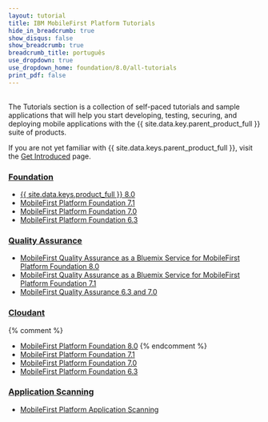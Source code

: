 ```yaml
---
layout: tutorial
title: IBM MobileFirst Platform Tutorials
hide_in_breadcrumb: true
show_disqus: false
show_breadcrumb: true
breadcrumb_title: português
use_dropdown: true
use_dropdown_home: foundation/8.0/all-tutorials
print_pdf: false
---
```

<!-- NLS_CHARSET=UTF-8 -->
<br>
The Tutorials section is a collection of self-paced tutorials and sample applications that will help you start developing, testing, securing, and deploying mobile applications with the {{ site.data.key.parent_product_full }} suite of products.

If you are not yet familiar with {{ site.data.keys.parent_product_full }}, visit the [Get Introduced](../../get-introduced/) page.

### [Foundation]({{site.baseurl}}/tutorials/pt-br/foundation/)
* [{{ site.data.keys.product_full }} 8.0]({{site.baseurl}}/tutorials/pt-br/foundation/8.0/all-tutorials/)
* [MobileFirst Platform Foundation 7.1]({{site.baseurl}}/tutorials/pt-br/foundation/7.1/all-tutorials/)
* [MobileFirst Platform Foundation 7.0]({{site.baseurl}}/tutorials/pt-br/foundation/7.0/all-tutorials/)
* [MobileFirst Platform Foundation 6.3]({{site.baseurl}}/tutorials/pt-br/foundation/6.3/all-tutorials/)

### [Quality Assurance]({{site.baseurl}}/tutorials/pt-br/quality-assurance/)
* [MobileFirst Quality Assurance as a Bluemix Service for MobileFirst Platform Foundation 8.0]({{site.baseurl}}/tutorials/pt-br/quality-assurance/8.0/)
* [MobileFirst Quality Assurance as a Bluemix Service for MobileFirst Platform Foundation 7.1]({{site.baseurl}}/tutorials/pt-br/quality-assurance/7.1/overview/)
* [MobileFirst Quality Assurance 6.3 and 7.0](https://www-01.ibm.com/support/knowledgecenter/SSFRDS_6.3.0/com.ibm.mqa.uau.doc/mqa630_welcome.html)

### [Cloudant]({{site.baseurl}}/tutorials/pt-br/cloudant/)
{% comment %}
* [MobileFirst Platform Foundation 8.0]({{site.baseurl}}/tutorials/pt-br/foundation/8.0/using-the-mfpf-sdk/working-with-cloudant-nosql-db-api/)
{% endcomment %}
* [MobileFirst Platform Foundation 7.1]({{site.baseurl}}/tutorials/pt-br/foundation/7.1/data/working-with-cloudant-nosql-db-api/)
* [MobileFirst Platform Foundation 7.0]({{site.baseurl}}/tutorials/pt-br/foundation/7.0/data/cloudant-nosql-db-api/)
* [MobileFirst Platform Foundation 6.3]({{site.baseurl}}/tutorials/pt-br/product-integration/6.3/cloudant/)

### [Application Scanning]({{site.baseurl}}/tutorials/pt-br/application-scanning/)
* [MobileFirst Platform Application Scanning]({{site.baseurl}}/tutorials/pt-br/application-scanning/)
